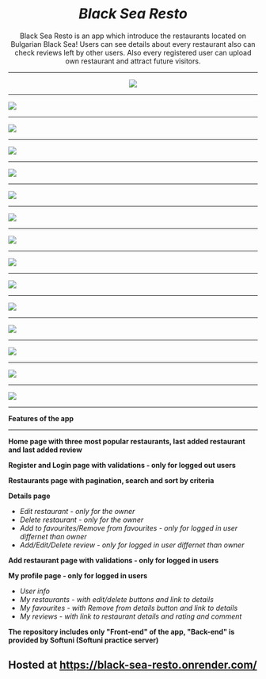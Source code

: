 <h1 align="center"><i>Black Sea Resto</i></h1>

<p align="center"> Black Sea Resto is an app which introduce the restaurants located on Bulgarian Black Sea! Users can see details about every restaurant also can check reviews left by other users.
Also every registered user can upload own restaurant and attract future visitors.
<hr/>

<p align="center">
    <img src="./screenshots/Home1.png"/>
    <hr/>
    <img src="./screenshots/Home2.png"/>
    <hr/>
    <img src="./screenshots/Catalog1.png"/>
    <hr/>
    <img src="./screenshots/Catalog2.png"/>
    <hr/>
    <img src="./screenshots/Details1.png"/>
    <hr/>
    <img src="./screenshots/Details2.png"/>
    <hr/>
    <img src="./screenshots/EditReview.png"/>
    <hr/>
    <img src="./screenshots/MyProfile1.png"/>
    <hr/>
    <img src="./screenshots/MyProfile2.png"/>
    <hr/>
    <img src="./screenshots/Mobile1.png"/>
    <hr/>
    <img src="./screenshots/Mobile2.png"/>
    <hr/>
    <img src="./screenshots/Mobile3.png"/>
    <hr/>
    <img src="./screenshots/Mobile4.png"/>
    <hr/>
    <img src="./screenshots/Mobile5.png"/>
    <hr/>
    <img src="./screenshots/Mobile6.png"/>
    <hr/>
<p>

**Features of the app**

<hr/>

<b>Home page with three most popular restaurants, last added restaurant and last added review</b>

<b>Register and Login page with validations - only for logged out users</b>

<b>Restaurants page with pagination, search and sort by criteria</b>

<b>Details page</b>

- <i>Edit restaurant - only for the owner</i>
- <i>Delete restaurant - only for the owner</i>
- <i>Add to favourites/Remove from favourites - only for logged in user differnet than owner</i>
- <i>Add/Edit/Delete review - only for logged in user differnet than owner</i>

<b>Add restaurant page with validations - only for logged in users</b>

<b>My profile page - only for logged in users</b>

- <i>User info</i>
- <i>My restaurants  - with edit/delete buttons and link to details</i>
- <i>My favourites - with Remove from details button and link to details</i>
- <i>My reviews - with link to restaurant details and rating and comment</i>

<b>The repository includes only "Front-end" of the app, "Back-end" is provided by Softuni (Softuni practice server)</b>

<h2>Hosted at <a href="https://black-sea-resto.onrender.com/"/>https://black-sea-resto.onrender.com/</h2>